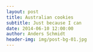 ```yaml
---
layout: post
title: Australian cookies
subtitle: Just because I can
date: 2014-06-10 12:00:00
author: Anders Schmidt
header-img: img/post-bg-01.jpg
---
```

